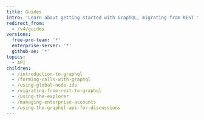 ```yaml
---
title: Guides
intro: 'Learn about getting started with GraphQL, migrating from REST to GraphQL, and how to use the GitHub GraphQL API for a variety of tasks.'
redirect_from:
  - /v4/guides
versions:
  free-pro-team: '*'
  enterprise-server: '*'
  github-ae: '*'
topics:
  - API
children:
  - /introduction-to-graphql
  - /forming-calls-with-graphql
  - /using-global-node-ids
  - /migrating-from-rest-to-graphql
  - /using-the-explorer
  - /managing-enterprise-accounts
  - /using-the-graphql-api-for-discussions
---
```


